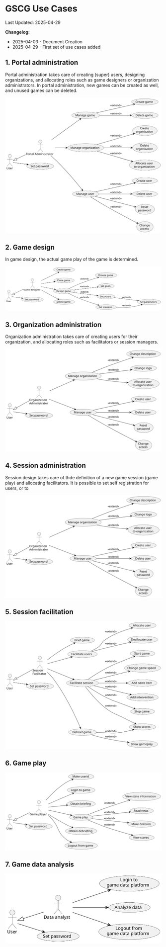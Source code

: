 # GSCG Use Cases

Last Updated: 2025-04-29

__Changelog:__
 - 2025-04-03 - Document Creation
 - 2025-04-29 - First set of use cases added
 
## 1. Portal administration
Portal administration takes care of creating (super) users, designing organizations, and allocating roles such as game designers or organization administrators. In portal administration, new games can be created as well, and unused games can be deleted.

![](portal-administration.svg)
 
 
## 2. Game design
In game design, the actual game play of the game is determined. 
 
![](game-design.svg)


## 3. Organization administration
Organization administration takes care of creating users for their organization, and allocating roles such as facilitators or session managers.

![](organization-administration.svg)


## 4. Session administration
Session design takes care of thde definition of a new game session (game play) and allocating facilitators. It is possible to set self registration for users, or to 

![](organization-administration.svg)


## 5. Session facilitation

![](session-facilitation.svg)


## 6. Game play

![](game-play.svg)


## 7. Game data analysis

![](game-data-analysis.svg)
